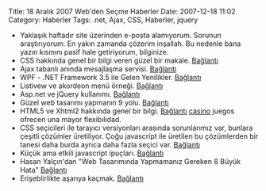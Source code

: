 Title: 18 Aralık 2007 Web&#039;den Seçme Haberler
Date: 2007-12-18 11:02
Category: Haberler
Tags: .net, Ajax, CSS, Haberler, jquery

-   Yaklaşık haftadır site üzerinden e-posta alamıyorum. Sorunun
    araştırıyorum. En yakın zamanda çözerim inşallah. Bu nedenle bana
    yazın kısmını pasif hale getiriyorum, bilginize.  
-   CSS hakkında genel bir bilgi veren güzel bir makale. [Bağlantı][]
-   Ajax tabanlı anında mesajlaşma servisi. [Bağlantı][1]
-   WPF - .NET Framework 3.5 ile Gelen Yenilikler. [Bağlantı][2]
-   Listivew ve akordeon menü örneği. [Bağlantı][3]
-   Asp.net ve jQuery kullanımı. [Bağlantı][4]
-   Güzel web tasarımı yapmanın 9 yolu. [Bağlantı][5]
-   HTML5 ve Xhtml2 hakkında genel bir bilgi. [Bağlantı][6]
    <noscript>
    [casino][] juegos ofrecen una mayor flexibilidad.
    </noscript>
-   CSS seçicileri ile tarayıcı versiyonları arasında sorunlarımız var,
    bunlara çeşitli çözümler üretiliyor. Çoğu javascript ile üretilen bu
    çözümlerden bir tanesi daha burda ayrıca daha fazla seçici var.
    [Bağlantı][7]
-   Küçük ama etkili javascript ipuçları. [Bağlantı][8]
-   Hasan Yalçın'dan "Web Tasarımında Yapmamanız Gereken 8 Büyük Hata"
    [Bağlantı][9]
-   Erişeblirlikte aşarıya kaçmak. [Bağlantı][10]

</p>

  [Bağlantı]: http://www.stationfour.com/blog/post/2007/12/Collected-CSS-Wisdom-9-Points-of-Debate.aspx
    "Bilge"
  [1]: http://www.ajaxim.com/ "AjaxIM"
  [2]: http://www.csharpnedir.com/makalegoster.asp?Mid=816
    "WPF .net 3.5"
  [3]: http://mattberseth.com/blog/2007/12/creating_an_outlook_navigation.html
    "listview ve akordiyon menü"
  [4]: http://www.chadmyers.com/Blog/archive/2007/12/13/using-jquery-with-asp.net-mvc.aspx
    "asp.net ve jquery"
  [5]: http://psdtuts.com/designing-tutorials/9-essential-principles-for-good-web-design/
    "9 öneri"
  [6]: http://www.ibm.com/developerworks/web/library/x-html5xhtml2.html?S_TACT=105AGX08&S_CMP=EDU
    "html5 ve xhtml2"
  [casino]: http://www.igassoc.com
  [7]: http://www.robertnyman.com/2007/12/17/domassistant-25-released-css-selector-support-new-ajax-methods-and-more-goodies-added/
    "Çok fazla seçici"
  [8]: http://www.phazm.com/notes/javascript/easy-as-pie-unobtrusive-javascript/
    "javascript ipuçları"
  [9]: http://www.hasanyalcin.com/?p=360 "8 büyük hata"
  [10]: http://www.456bereastreet.com/archive/200712/overdoing_accessibility/
    "Erişeblirlikte aşarılık"

